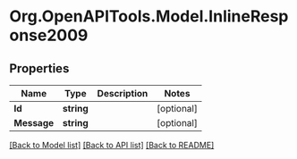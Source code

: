 
# Org.OpenAPITools.Model.InlineResponse2009

## Properties

Name | Type | Description | Notes
------------ | ------------- | ------------- | -------------
**Id** | **string** |  | [optional] 
**Message** | **string** |  | [optional] 

[[Back to Model list]](../README.md#documentation-for-models)
[[Back to API list]](../README.md#documentation-for-api-endpoints)
[[Back to README]](../README.md)


